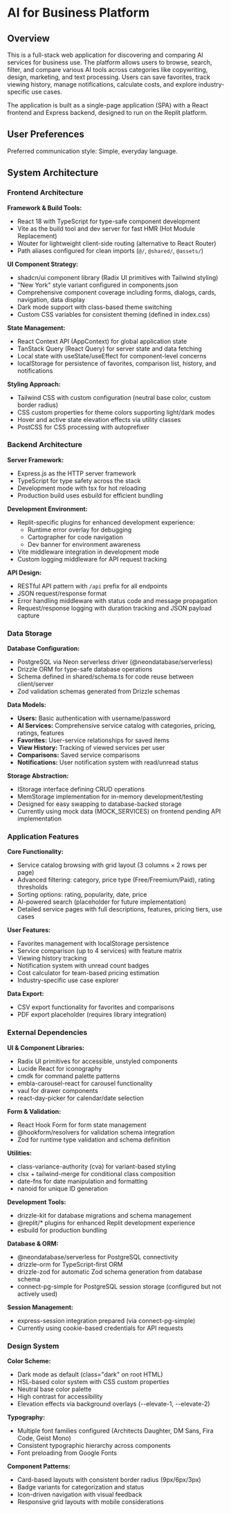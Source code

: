 # AI for Business Platform

## Overview

This is a full-stack web application for discovering and comparing AI services for business use. The platform allows users to browse, search, filter, and compare various AI tools across categories like copywriting, design, marketing, and text processing. Users can save favorites, track viewing history, manage notifications, calculate costs, and explore industry-specific use cases.

The application is built as a single-page application (SPA) with a React frontend and Express backend, designed to run on the Replit platform.

## User Preferences

Preferred communication style: Simple, everyday language.

## System Architecture

### Frontend Architecture

**Framework & Build Tools:**
- React 18 with TypeScript for type-safe component development
- Vite as the build tool and dev server for fast HMR (Hot Module Replacement)
- Wouter for lightweight client-side routing (alternative to React Router)
- Path aliases configured for clean imports (`@/`, `@shared/`, `@assets/`)

**UI Component Strategy:**
- shadcn/ui component library (Radix UI primitives with Tailwind styling)
- "New York" style variant configured in components.json
- Comprehensive component coverage including forms, dialogs, cards, navigation, data display
- Dark mode support with class-based theme switching
- Custom CSS variables for consistent theming (defined in index.css)

**State Management:**
- React Context API (AppContext) for global application state
- TanStack Query (React Query) for server state and data fetching
- Local state with useState/useEffect for component-level concerns
- localStorage for persistence of favorites, comparison list, history, and notifications

**Styling Approach:**
- Tailwind CSS with custom configuration (neutral base color, custom border radius)
- CSS custom properties for theme colors supporting light/dark modes
- Hover and active state elevation effects via utility classes
- PostCSS for CSS processing with autoprefixer

### Backend Architecture

**Server Framework:**
- Express.js as the HTTP server framework
- TypeScript for type safety across the stack
- Development mode with tsx for hot reloading
- Production build uses esbuild for efficient bundling

**Development Environment:**
- Replit-specific plugins for enhanced development experience:
  - Runtime error overlay for debugging
  - Cartographer for code navigation
  - Dev banner for environment awareness
- Vite middleware integration in development mode
- Custom logging middleware for API request tracking

**API Design:**
- RESTful API pattern with `/api` prefix for all endpoints
- JSON request/response format
- Error handling middleware with status code and message propagation
- Request/response logging with duration tracking and JSON payload capture

### Data Storage

**Database Configuration:**
- PostgreSQL via Neon serverless driver (@neondatabase/serverless)
- Drizzle ORM for type-safe database operations
- Schema defined in shared/schema.ts for code reuse between client/server
- Zod validation schemas generated from Drizzle schemas

**Data Models:**
- **Users:** Basic authentication with username/password
- **AI Services:** Comprehensive service catalog with categories, pricing, ratings, features
- **Favorites:** User-service relationships for saved items
- **View History:** Tracking of viewed services per user
- **Comparisons:** Saved service comparisons
- **Notifications:** User notification system with read/unread status

**Storage Abstraction:**
- IStorage interface defining CRUD operations
- MemStorage implementation for in-memory development/testing
- Designed for easy swapping to database-backed storage
- Currently using mock data (MOCK_SERVICES) on frontend pending API implementation

### Application Features

**Core Functionality:**
- Service catalog browsing with grid layout (3 columns × 2 rows per page)
- Advanced filtering: category, price type (Free/Freemium/Paid), rating thresholds
- Sorting options: rating, popularity, date, price
- AI-powered search (placeholder for future implementation)
- Detailed service pages with full descriptions, features, pricing tiers, use cases

**User Features:**
- Favorites management with localStorage persistence
- Service comparison (up to 4 services) with feature matrix
- Viewing history tracking
- Notification system with unread count badges
- Cost calculator for team-based pricing estimation
- Industry-specific use case explorer

**Data Export:**
- CSV export functionality for favorites and comparisons
- PDF export placeholder (requires library integration)

### External Dependencies

**UI & Component Libraries:**
- Radix UI primitives for accessible, unstyled components
- Lucide React for iconography
- cmdk for command palette patterns
- embla-carousel-react for carousel functionality
- vaul for drawer components
- react-day-picker for calendar/date selection

**Form & Validation:**
- React Hook Form for form state management
- @hookform/resolvers for validation schema integration
- Zod for runtime type validation and schema definition

**Utilities:**
- class-variance-authority (cva) for variant-based styling
- clsx + tailwind-merge for conditional class composition
- date-fns for date manipulation and formatting
- nanoid for unique ID generation

**Development Tools:**
- drizzle-kit for database migrations and schema management
- @replit/* plugins for enhanced Replit development experience
- esbuild for production bundling

**Database & ORM:**
- @neondatabase/serverless for PostgreSQL connectivity
- drizzle-orm for TypeScript-first ORM
- drizzle-zod for automatic Zod schema generation from database schema
- connect-pg-simple for PostgreSQL session storage (configured but not actively used)

**Session Management:**
- express-session integration prepared (via connect-pg-simple)
- Currently using cookie-based credentials for API requests

### Design System

**Color Scheme:**
- Dark mode as default (class="dark" on root HTML)
- HSL-based color system with CSS custom properties
- Neutral base color palette
- High contrast for accessibility
- Elevation effects via background overlays (--elevate-1, --elevate-2)

**Typography:**
- Multiple font families configured (Architects Daughter, DM Sans, Fira Code, Geist Mono)
- Consistent typographic hierarchy across components
- Font preloading from Google Fonts

**Component Patterns:**
- Card-based layouts with consistent border radius (9px/6px/3px)
- Badge variants for categorization and status
- Icon-driven navigation with visual feedback
- Responsive grid layouts with mobile considerations